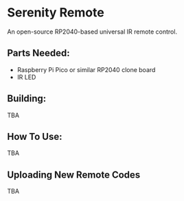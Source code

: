 # Serenity Remote
An open-source RP2040-based universal IR remote control. 

## Parts Needed:
- Raspberry Pi Pico or similar RP2040 clone board
- IR LED

## Building:
TBA

## How To Use:
TBA

## Uploading New Remote Codes
TBA
